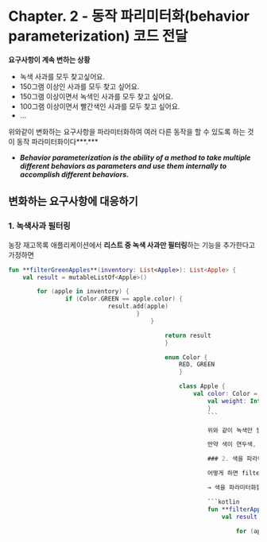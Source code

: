 # Chapter. 2 - 동작 파리미터화(behavior parameterization) 코드 전달

**요구사항이 계속 변하는 상황**

- 녹색 사과를 모두 찾고싶어요.
- 150그램 이상인 사과를 모두 찾고 싶어요.
- 150그램 이상이면서 녹색인 사과를 모두 찾고 싶어요.
- 100그램 이상이면서 빨간색인 사과를 모두 찾고 싶어요.
- …

위와같이 변화하는 요구사항을 파라미터화하여 여러 다른 동작을 할 수 있도록 하는 것이 동작 파라미터화이다***.***

- ***Behavior parameterization is the ability of a method to take multiple different behaviors as parameters and use them internally to accomplish different behaviors.***

## 변화하는 요구사항에 대응하기

### 1. 녹색사과 필터링

농장 재고목록 애플리케이션에서 **리스트 중 녹색 사과만 필터링**하는 기능을 추가한다고 가정하면

```kotlin
fun **filterGreenApples**(inventory: List<Apple>): List<Apple> {
    val result = mutableListOf<Apple>()

        for (apple in inventory) {
                if (Color.GREEN == apple.color) {
                            result.add(apple)
                                    }
                                        }

                                            return result
                                            }

                                            enum Color {
                                                RED, GREEN
                                                }

                                                class Apple {
                                                    val color: Color = Color.GREEN
                                                        val weight: Int = 100
                                                        }
                                                        ```

                                                        위와 같이 녹색만 필터링하는 함수를 작성할 수 있을것이다. 만약 농부가 추가적으로 빨간색 사과만 원한다면 위 코드를 copy&paste하여 filterRedApples 함수를 생성하고 GREEN을 RED로 수정할 것인가?

                                                        만약 색이 연두색, 파란색, 검은색 등이 지속 추가된다면 어떻게 대응할 수 있을까? 이런 상황에서는 거의 **비슷한 코드가 반복되므로 이를 추상화하여 해결**해야한다.

                                                        ### 2. 색을 파라미터화

                                                        어떻게 하면 filterGreenApples 코드를 반복하지 않고 filterRedApples를 구현할 수 있을까?

                                                        → 색을 파라미터화할 수 있도록 메서드에 파라미터를 추가한다.

                                                        ```kotlin
                                                        fun **filterApplesByColor**(inventory: List<Apple>, color: Color): List<Apple> {
                                                            val result = mutableListOf<Apple>()

                                                                for (apple in inventory) {
                                                                        if (**color == apple.color**) { // <---- 파라미터 color와 같다면 필터링
                                                                                    result.add(apple)
                                                                                            }
                                                                                                }

                                                                                                    return result
                                                                                                    }
                                                                                                    ```

                                                                                                    자 이제 동적으로 요청한 색을 골라서 줄 수 있다, 다만 이제 추가적으로 무게 필터링을 원하면 어떻게 해야할까?

                                                                                                    - 무게 필터링을 원하는 경우, 색 필터링을 원하는 경우를 flag로 구분하고 파리미터를 받을것인가?

                                                                                                    ```kotlin
                                                                                                    fun **filterApplesByColorOrWeight**(inventory: List<Apple>, color: Color, weight: Int, flag: Boolean): List<Apple> {
                                                                                                    		/**
                                                                                                            		플래그가 켜져있으면 색 비교
                                                                                                                    		플래그가 꺼져있으면 무게 비교
                                                                                                                            		*/
                                                                                                                                    }
                                                                                                                                    ```

                                                                                                                                    정말 끔찍한 코드이다. 만약 색, 무게 이외에 모양, 출하지 등 다른 구분이 오면 또 어떻게 수정해야할것인가. 요구사항이 바뀔때마다 유연하게 대응할수가 없다.

                                                                                                                                    지금까지는 문자열, 정수, 불리언 등의 **값**으로 filterApples 메서드를 파라미터화 했다. 이를 **동작 파라미터화**를 통해 유연성을 얻도록 개선해보자.

                                                                                                                                    ### 3. 동작 파라미터화

                                                                                                                                    변화하는 요구사항에 더 유연하게 대응할 수 있는 방법이 절실하다는걸 깨달았다.

                                                                                                                                    - 프레디케이트를 이용하여 선택 조건을 결정하는 인터페이스를 정의하자.

                                                                                                                                    ```kotlin
                                                                                                                                    class AppleHeavyWeightPredicate() : ApplePredicate {
                                                                                                                                        override fun test(apple: Apple): Boolean {
                                                                                                                                                return apple.weight > 150
                                                                                                                                                    }
                                                                                                                                                    }

                                                                                                                                                    class AppleGreenColorPredicate() : ApplePredicate {
                                                                                                                                                        override fun test(apple: Apple): Boolean {
                                                                                                                                                                return Color.GREEN == apple.color
                                                                                                                                                                    }
                                                                                                                                                                    }
                                                                                                                                                                    ```

                                                                                                                                                                    이제 어떤 요구사항이 원하는 선택조건에 따라 결정할 수 있게 됐는데 이러한 구조를 **전략 디자인 패턴**이라고 한다.

                                                                                                                                                                    ApplePredicate는 사과 선택 전략을 동작에 따라 선택하여 적용하면 된다.

                                                                                                                                                                    ```kotlin
                                                                                                                                                                    fun filterApples(inventory: List<Apple>, predicate: ApplePredicate): List<Apple> {
                                                                                                                                                                        val result = mutableListOf<Apple>()
                                                                                                                                                                            for (apple in inventory) {
                                                                                                                                                                                    if (predicate.test(apple)) {
                                                                                                                                                                                                result.add(apple)
                                                                                                                                                                                                        }
                                                                                                                                                                                                            }

                                                                                                                                                                                                                return result
                                                                                                                                                                                                                }
                                                                                                                                                                                                                ```

                                                                                                                                                                                                                이제 Apple 속성과 관련된 모든 변화에 대응할 수 있는 유연한 구조를 만들었다. 다른 추가 요구사항이 발생해도 ApplePredicate를 구현한 새로운 전략을 만들어서 predicate로 전달하면 된다.

                                                                                                                                                                                                                ## 복잡한 과정 간소화

                                                                                                                                                                                                                현재는 filterApples 메서드로 새로운 동작을 전달하기 위해서는 ApplePredicate 인터페이스를 구현한 전략 생성이 필수적이다. 이는 상당히 번거로울 수 있다. 이를 람다(익명클래스)로 개선해보자.

                                                                                                                                                                                                                ### 1. 익명 클래스

                                                                                                                                                                                                                익명 클래스를 이용하면 클래스 선언과 인스턴스화를 동시에 할 수 있다. 따라서 즉석에서 필요한 구현을 만들어서 사용이 가능하다.

                                                                                                                                                                                                                ### 2. 익명 클래스 사용

                                                                                                                                                                                                                코틀린에서는 SAM (Single Abstract Method)라면, 즉 추상메소드를 하나만 갖는 인터페이스라면 함수형 인터페이스로 선언해야 람다를 사용할 수 있다.

                                                                                                                                                                                                                ```kotlin
                                                                                                                                                                                                                **fun interface** ApplePredicate {
                                                                                                                                                                                                                    fun test(apple: Apple): Boolean
                                                                                                                                                                                                                    }
                                                                                                                                                                                                                    ```

                                                                                                                                                                                                                    - **`fun interface`**로 함수형 인터페이스임을 명시. SAM 인 경우이다. (자바의 경우 *@FunctionalInterface*)
                                                                                                                                                                                                                    - 이제 람다로 메서드의 구현과 인스턴스화를 동시에 할 수 있다.

                                                                                                                                                                                                                    ```kotlin
                                                                                                                                                                                                                    fun main() {
                                                                                                                                                                                                                        val inventory = listOf(Apple(), Apple(), Apple())
                                                                                                                                                                                                                            val greenApples = filterApples(inventory, AppleColorPredicate(Color.GREEN))
                                                                                                                                                                                                                                val heavyApples = filterApples(inventory, AppleHeavyWeightPredicate(150))
                                                                                                                                                                                                                                    **val reds = filterApples(inventory) { apple -> Color.RED == apple.color }**

                                                                                                                                                                                                                                        println(greenApples)
                                                                                                                                                                                                                                            println(heavyApples)
                                                                                                                                                                                                                                                println(redApples)
                                                                                                                                                                                                                                                }
                                                                                                                                                                                                                                                ```

                                                                                                                                                                                                                                                만약 인터페이스가 SAM이 아니라면, 즉 구현해야하는 메소드가 2개 이상이라면 위와 같은 형태로 작성은 불가하다.

                                                                                                                                                                                                                                                ```kotlin
                                                                                                                                                                                                                                                **interface** ApplePredicate {
                                                                                                                                                                                                                                                    fun test(apple: Apple): Boolean
                                                                                                                                                                                                                                                        fun count(apple: Apple): Int
                                                                                                                                                                                                                                                        }

                                                                                                                                                                                                                                                        filterApples(inventory, object : ApplePredicate {
                                                                                                                                                                                                                                                                override fun test(apple: Apple): Boolean {
                                                                                                                                                                                                                                                                            return Color.RED == apple.color
                                                                                                                                                                                                                                                                                    }

                                                                                                                                                                                                                                                                                                    override fun count(apple: Apple): Int {
                                                                                                                                                                                                                                                                                                                return Color.RED == apple.color
                                                                                                                                                                                                                                                                                                                        }
                                                                                                                                                                                                                                                                                                                            }
                                                                                                                                                                                                                                                                                                                            )

                                                                                                                                                                                                                                                                                                                            ~~filterApples(inventory) { apple -> Color.RED == apple.color }~~
                                                                                                                                                                                                                                                                                                                            ```

                                                                                                                                                                                                                                                                                                                            - 위 처럼 인터페이스의 fun 키워드를 제거해야하고,
                                                                                                                                                                                                                                                                                                                            람다 표현식이 아닌 `object : ApplePredicate`를 사용하여 익명 객체를 생성하고 필요한 메서드를 오버라이딩 해야한다.

                                                                                                                                                                                                                                                                                                                            ### 3. 리스트 형식으로 추상화

                                                                                                                                                                                                                                                                                                                            일단은 함수형 인터페이스임을 가정하고 더 진행해보자.

                                                                                                                                                                                                                                                                                                                            현재는 Apple 이라는 타입에 의존적이다. 하지만 Orange, Melon 등 다양한 과일이 추가되는 경우 각 구현체를 만들어야 할까? 이를 제네릭 타입을 통해 개선해볼 수 있다.

                                                                                                                                                                                                                                                                                                                            ```kotlin
                                                                                                                                                                                                                                                                                                                            open class **Fruit** {
                                                                                                                                                                                                                                                                                                                                open val color: Color = RED
                                                                                                                                                                                                                                                                                                                                    open val weight: Int = 100
                                                                                                                                                                                                                                                                                                                                    }

                                                                                                                                                                                                                                                                                                                                    class Apple(
                                                                                                                                                                                                                                                                                                                                        override val color: Color = RED,
                                                                                                                                                                                                                                                                                                                                            override val weight: Int = 100
                                                                                                                                                                                                                                                                                                                                            ) : Fruit()

                                                                                                                                                                                                                                                                                                                                            class Orange(
                                                                                                                                                                                                                                                                                                                                                override val color: Color = GREEN,
                                                                                                                                                                                                                                                                                                                                                    override val weight: Int = 150
                                                                                                                                                                                                                                                                                                                                                    ) : Fruit()

                                                                                                                                                                                                                                                                                                                                                    fun interface **FruitPredicate**<T : Fruit> {
                                                                                                                                                                                                                                                                                                                                                        fun test(t: T): Boolean
                                                                                                                                                                                                                                                                                                                                                        }

                                                                                                                                                                                                                                                                                                                                                        class FruitHeavyWeightPredicate<T : Fruit> : FruitPredicate<T> {
                                                                                                                                                                                                                                                                                                                                                            override fun test(t: T): Boolean {
                                                                                                                                                                                                                                                                                                                                                                    return t.weight > 150
                                                                                                                                                                                                                                                                                                                                                                        }
                                                                                                                                                                                                                                                                                                                                                                        }

                                                                                                                                                                                                                                                                                                                                                                        class FruitGreenColorPredicate<T : Fruit> : FruitPredicate<T> {
                                                                                                                                                                                                                                                                                                                                                                            override fun test(t: T): Boolean {
                                                                                                                                                                                                                                                                                                                                                                                    return GREEN == t.color
                                                                                                                                                                                                                                                                                                                                                                                        }
                                                                                                                                                                                                                                                                                                                                                                                        }

                                                                                                                                                                                                                                                                                                                                                                                        fun <T : Fruit> filterFruit(inventory: List<T>, predicate: FruitPredicate<T>): List<T> {
                                                                                                                                                                                                                                                                                                                                                                                            val result = mutableListOf<T>()

                                                                                                                                                                                                                                                                                                                                                                                                for (apple in inventory) {
                                                                                                                                                                                                                                                                                                                                                                                                        if (predicate.test(apple)) {
                                                                                                                                                                                                                                                                                                                                                                                                                    result.add(apple)
                                                                                                                                                                                                                                                                                                                                                                                                                            }
                                                                                                                                                                                                                                                                                                                                                                                                                                }

                                                                                                                                                                                                                                                                                                                                                                                                                                    return result
                                                                                                                                                                                                                                                                                                                                                                                                                                    }
                                                                                                                                                                                                                                                                                                                                                                                                                                    ```

                                                                                                                                                                                                                                                                                                                                                                                                                                    - 과일이라는 **Fruit 상위 클래스**를 만들어주고, Apple, Orange가 부모 클래스를 상속받도록 한다.
                                                                                                                                                                                                                                                                                                                                                                                                                                    - `FruitPredicate` 는 여러 과일이 올 수 있도록 **제네릭 타입으로 변경**하고 **Fruit을 상한 타입으로 제한**한다.

                                                                                                                                                                                                                                                                                                                                                                                                                                    최종적으로 아래와 같이 여러 과일 타입에 대해 유연한 처리가 가능하다.

                                                                                                                                                                                                                                                                                                                                                                                                                                    ```kotlin
                                                                                                                                                                                                                                                                                                                                                                                                                                    fun main() {
                                                                                                                                                                                                                                                                                                                                                                                                                                        val inventory = listOf(Apple(RED, 100), Apple(GREEN, 90), Apple(RED, 150))
                                                                                                                                                                                                                                                                                                                                                                                                                                            val greenApples = filterFruit(inventory, FruitGreenColorPredicate())
                                                                                                                                                                                                                                                                                                                                                                                                                                                val heavyApples = filterFruit(inventory, FruitHeavyWeightPredicate())
                                                                                                                                                                                                                                                                                                                                                                                                                                                    val redApples = filterFruit(inventory) { apple -> RED == apple.color }

                                                                                                                                                                                                                                                                                                                                                                                                                                                        filterFruit(inventory) { apple -> RED == apple.color }

                                                                                                                                                                                                                                                                                                                                                                                                                                                            println(greenApples)
                                                                                                                                                                                                                                                                                                                                                                                                                                                                println(heavyApples)
                                                                                                                                                                                                                                                                                                                                                                                                                                                                    println(redApples)

                                                                                                                                                                                                                                                                                                                                                                                                                                                                        val orangeInventory = listOf(Orange(RED, 50), Orange(GREEN, 100), Orange(RED, 150))
                                                                                                                                                                                                                                                                                                                                                                                                                                                                            val redOranges = filterFruit(orangeInventory) { apple -> RED == apple.color }
                                                                                                                                                                                                                                                                                                                                                                                                                                                                                val heavyWeightOranges = filterFruit(orangeInventory) { apple -> apple.weight > 150 }

                                                                                                                                                                                                                                                                                                                                                                                                                                                                                    println(redOranges)
                                                                                                                                                                                                                                                                                                                                                                                                                                                                                        println(heavyWeightOranges)
                                                                                                                                                                                                                                                                                                                                                                                                                                                                                        }
                                                                                                                                                                                                                                                                                                                                                                                                                                                                                        ```

                                                                                                                                                                                                                                                                                                                                                                                                                                                                                        ## 실전 예제

                                                                                                                                                                                                                                                                                                                                                                                                                                                                                        1. **Comparator로 정렬**
                                                                                                                                                                                                                                                                                                                                                                                                                                                                                        - List 내부에는 sort 메소드가 있고 Comparator 함수형 인터페이스를 받는다. 따라서 아래와 같이 오버라이딩하여 전달이 가능하다.
                                                                                                                                                                                                                                                                                                                                                                                                                                                                                        - 함수형 인터페이스이므로 람다로도 전달이 가능하다.

                                                                                                                                                                                                                                                                                                                                                                                                                                                                                        ```kotlin
                                                                                                                                                                                                                                                                                                                                                                                                                                                                                        inventory.sortedWith(object : Comparator<Fruit> {
                                                                                                                                                                                                                                                                                                                                                                                                                                                                                                override fun compare(o1: Fruit, o2: Fruit): Int {
                                                                                                                                                                                                                                                                                                                                                                                                                                                                                                            return o1.weight - o2.weight
                                                                                                                                                                                                                                                                                                                                                                                                                                                                                                                    }
                                                                                                                                                                                                                                                                                                                                                                                                                                                                                                                        })

                                                                                                                                                                                                                                                                                                                                                                                                                                                                                                                            inventory.sortedWith { o1, o2 -> o1.weight - o2.weight }
                                                                                                                                                                                                                                                                                                                                                                                                                                                                                                                            ```

                                                                                                                                                                                                                                                                                                                                                                                                                                                                                                                            1. **Runnable로 코드 블록 실행하기**

                                                                                                                                                                                                                                                                                                                                                                                                                                                                                                                            ```kotlin
                                                                                                                                                                                                                                                                                                                                                                                                                                                                                                                            @FunctionalInterface
                                                                                                                                                                                                                                                                                                                                                                                                                                                                                                                            public interface Runnable
                                                                                                                                                                                                                                                                                                                                                                                                                                                                                                                            ```

                                                                                                                                                                                                                                                                                                                                                                                                                                                                                                                            자바 스레드를 이용하면 병렬로 코드 블록 실행이 가능하다. 이때 Runnable은 함수형 인터페이스 이므로 아래와같이 실행이 가능하며 람다로 실행이 가능하다.

                                                                                                                                                                                                                                                                                                                                                                                                                                                                                                                            ```kotlin
                                                                                                                                                                                                                                                                                                                                                                                                                                                                                                                            val thread = Thread(object : Runnable {
                                                                                                                                                                                                                                                                                                                                                                                                                                                                                                                                override fun run() {
                                                                                                                                                                                                                                                                                                                                                                                                                                                                                                                                        println("Hello World")
                                                                                                                                                                                                                                                                                                                                                                                                                                                                                                                                            }
                                                                                                                                                                                                                                                                                                                                                                                                                                                                                                                                            })

                                                                                                                                                                                                                                                                                                                                                                                                                                                                                                                                            val thread2 = Thread { println("Hello World") }
                                                                                                                                                                                                                                                                                                                                                                                                                                                                                                                                            ```

                                                                                                                                                                                                                                                                                                                                                                                                                                                                                                                                            1. Callable을 결과로 반환하기

                                                                                                                                                                                                                                                                                                                                                                                                                                                                                                                                            ```kotlin
                                                                                                                                                                                                                                                                                                                                                                                                                                                                                                                                            @FunctionalInterface
                                                                                                                                                                                                                                                                                                                                                                                                                                                                                                                                            public interface Callable<V>
                                                                                                                                                                                                                                                                                                                                                                                                                                                                                                                                            ```

                                                                                                                                                                                                                                                                                                                                                                                                                                                                                                                                            - ExecutorService 인터페이스는 태스크 제출과 실행 과정의 연관성을 끊어준다. 즉, 태스크를 스레드 풀로 보내고 / 결과를 Future로 저장할 수 있다.
                                                                                                                                                                                                                                                                                                                                                                                                                                                                                                                                            - 이런점이  Runnable과 Callable의 이용하는 방식의 차이점이다.
                                                                                                                                                                                                                                                                                                                                                                                                                                                                                                                                            - Callable은 함수형 인터페이스이므로 아래와 같이 구현을 바로 하여 인스턴스로 넘길 수 있으며 람라로 넘길수 있다.

                                                                                                                                                                                                                                                                                                                                                                                                                                                                                                                                            ```kotlin
                                                                                                                                                                                                                                                                                                                                                                                                                                                                                                                                            val executorService = Executors.newCachedThreadPool()
                                                                                                                                                                                                                                                                                                                                                                                                                                                                                                                                            executorService.submit(
                                                                                                                                                                                                                                                                                                                                                                                                                                                                                                                                                object : Callable<String> {
                                                                                                                                                                                                                                                                                                                                                                                                                                                                                                                                                        override fun call(): String {
                                                                                                                                                                                                                                                                                                                                                                                                                                                                                                                                                                    return "Hello World"
                                                                                                                                                                                                                                                                                                                                                                                                                                                                                                                                                                            }
                                                                                                                                                                                                                                                                                                                                                                                                                                                                                                                                                                                }
                                                                                                                                                                                                                                                                                                                                                                                                                                                                                                                                                                                )

                                                                                                                                                                                                                                                                                                                                                                                                                                                                                                                                                                                executorService.submit { Callable { "Hello World" } }
                                                                                                                                                                                                                                                                                                                                                                                                                                                                                                                                                                                ```

                                                                                                                                                                                                                                                                                                                                                                                                                                                                                                                                                                                ## 마치며

                                                                                                                                                                                                                                                                                                                                                                                                                                                                                                                                                                                - 동작 파라미터화를 통해 메서드 내부적으로 다양한 동작을 수행할 수 있도록 코드를 메서드의 인수로 전달할 수 있다.
                                                                                                                                                                                                                                                                                                                                                                                                                                                                                                                                                                                    - Predicate 인터페이스를 만들어서 전략에 따른 구현체를 만들어서 선택한다.
                                                                                                                                                                                                                                                                                                                                                                                                                                                                                                                                                                                        - 함수형 인터페이스인 경우 구현과 함께 인스턴스화하여 람라식으로 전달이 가능하다.
                                                                                                                                                                                                                                                                                                                                                                                                                                                                                                                                                                                        - 기존 자바 API의 많은 메서드는 (정렬, 스레드, Future, GUI 처리 등) 다양한 동작을 파라미터화할 수 있다.
